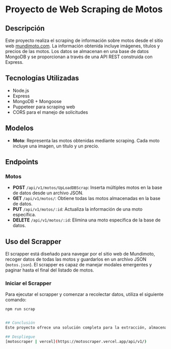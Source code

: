 # Proyecto de Web Scraping de Motos

## Descripción
Este proyecto realiza el scraping de información sobre motos desde el sitio web [mundimoto.com](https://mundimoto.com/es). La información obtenida incluye imágenes, títulos y precios de las motos. Los datos se almacenan en una base de datos MongoDB y se proporcionan a través de una API REST construida con Express.

## Tecnologías Utilizadas
- Node.js
- Express
- MongoDB + Mongoose
- Puppeteer para scraping web
- CORS para el manejo de solicitudes

## Modelos
- **Moto**: Representa las motos obtenidas mediante scraping. Cada moto incluye una imagen, un título y un precio.

## Endpoints

### Motos
- **POST** `/api/v1/motos/UpLoadDBScrap`: Inserta múltiples motos en la base de datos desde un archivo JSON.
- **GET** `/api/v1/motos/`: Obtiene todas las motos almacenadas en la base de datos.
- **PUT** `/api/v1/motos/:id`: Actualiza la información de una moto específica.
- **DELETE** `/api/v1/motos/:id`: Elimina una moto específica de la base de datos.

## Uso del Scrapper
El scrapper está diseñado para navegar por el sitio web de Mundimoto, recoger datos de todas las motos y guardarlos en un archivo JSON (`motos.json`). El scrapper es capaz de manejar modales emergentes y paginar hasta el final del listado de motos.

### Iniciar el Scrapper
Para ejecutar el scrapper y comenzar a recolectar datos, utiliza el siguiente comando:

```bash
npm run scrap


## Conclusión
Este proyecto ofrece una solución completa para la extracción, almacenamiento y manejo de datos de motos desde un sitio web específico. Utilizando Puppeteer para el scraping, Mongoose para la gestión de la base de datos y Express para la creación de una API REST, proporciona una base sólida para cualquier aplicación que necesite interactuar con estos datos.

## Despliegue
[motoscraper | vercel](https://motoscraper.vercel.app/api/v1/)